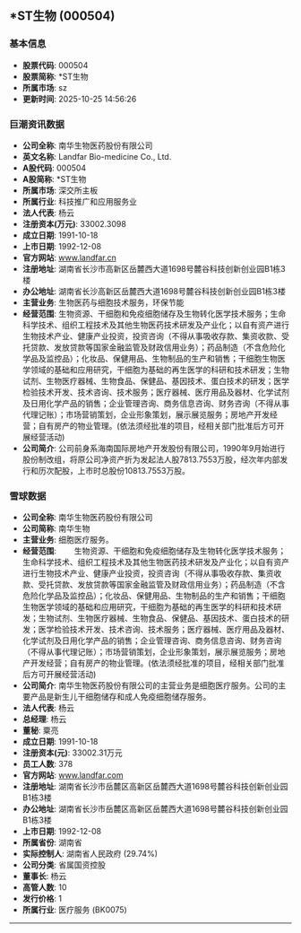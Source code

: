 ## *ST生物 (000504)

### 基本信息

- **股票代码**: 000504
- **股票简称**: *ST生物
- **所属市场**: sz
- **更新时间**: 2025-10-25 14:56:26

### 巨潮资讯数据

- **公司全称**: 南华生物医药股份有限公司
- **英文名称**: Landfar Bio-medicine Co., Ltd.
- **A股代码**: 000504
- **A股简称**: *ST生物
- **所属市场**: 深交所主板
- **所属行业**: 科技推广和应用服务业
- **法人代表**: 杨云
- **注册资本(万元)**: 33002.3098
- **成立日期**: 1991-10-18
- **上市日期**: 1992-12-08
- **官方网站**: www.landfar.cn
- **注册地址**: 湖南省长沙市高新区岳麓西大道1698号麓谷科技创新创业园B1栋3楼
- **办公地址**: 湖南省长沙高新区岳麓西大道1698号麓谷科技创新创业园B1栋3楼
- **主营业务**: 生物医药与细胞技术服务，环保节能
- **经营范围**: 生物资源、干细胞和免疫细胞储存及生物转化医学技术服务；生命科学技术、组织工程技术及其他生物医药技术研发及产业化；以自有资产进行生物技术产业、健康产业投资，投资咨询（不得从事吸收存款、集资收款、受托贷款、发放贷款等国家金融监管及财政信用业务）；药品制造（不含危险化学品及监控品）；化妆品、保健用品、生物制品的生产和销售；干细胞生物医学领域的基础和应用研究，干细胞为基础的再生医学的科研和技术研发；生物试剂、生物医疗器械、生物食品、保健品、基因技术、蛋白技术的研发；医学检验技术开发、技术咨询、技术服务；医疗器械、医疗用品及器材、化学试剂及日用化学产品的销售；企业管理咨询、商务信息咨询、财务咨询（不得从事代理记账）；市场营销策划，企业形象策划，展示展览服务；房地产开发经营；自有房产的物业管理。(依法须经批准的项目，经相关部门批准后方可开展经营活动)
- **公司简介**: 公司前身系海南国际房地产开发股份有限公司，1990年9月始进行股份制改组，将原公司净资产折为发起法人股7813.7553万股，经次年内部发行和历次配股，上市时总股份10813.7553万股。

### 雪球数据

- **公司全称**: 南华生物医药股份有限公司
- **公司简称**: 南华生物
- **主营业务**: 细胞医疗服务。
- **经营范围**: 　　生物资源、干细胞和免疫细胞储存及生物转化医学技术服务；生命科学技术、组织工程技术及其他生物医药技术研发及产业化；以自有资产进行生物技术产业、健康产业投资，投资咨询（不得从事吸收存款、集资收款、受托贷款、发放贷款等国家金融监管及财政信用业务）；药品制造（不含危险化学品及监控品）；化妆品、保健用品、生物制品的生产和销售；干细胞生物医学领域的基础和应用研究，干细胞为基础的再生医学的科研和技术研发；生物试剂、生物医疗器械、生物食品、保健品、基因技术、蛋白技术的研发；医学检验技术开发、技术咨询、技术服务；医疗器械、医疗用品及器材、化学试剂及日用化学产品的销售；企业管理咨询、商务信息咨询、财务咨询（不得从事代理记账）；市场营销策划，企业形象策划，展示展览服务；房地产开发经营；自有房产的物业管理。(依法须经批准的项目，经相关部门批准后方可开展经营活动)
- **公司简介**: 南华生物医药股份有限公司的主营业务是细胞医疗服务。公司的主要产品是新生儿干细胞储存和成人免疫细胞储存服务。
- **法人代表**: 杨云
- **总经理**: 杨云
- **董秘**: 粟亮
- **成立日期**: 1991-10-18
- **注册资本(元)**: 33002.31万元
- **员工人数**: 378
- **官方网站**: www.landfar.com
- **注册地址**: 湖南省长沙市岳麓区高新区岳麓西大道1698号麓谷科技创新创业园B1栋3楼
- **办公地址**: 湖南省长沙市岳麓区高新区岳麓西大道1698号麓谷科技创新创业园B1栋3楼
- **上市日期**: 1992-12-08
- **所属省份**: 湖南省
- **实际控制人**: 湖南省人民政府 (29.74%)
- **公司分类**: 省属国资控股
- **董事长**: 杨云
- **高管人数**: 10
- **发行价格**: 1
- **所属行业**: 医疗服务 (BK0075)

---